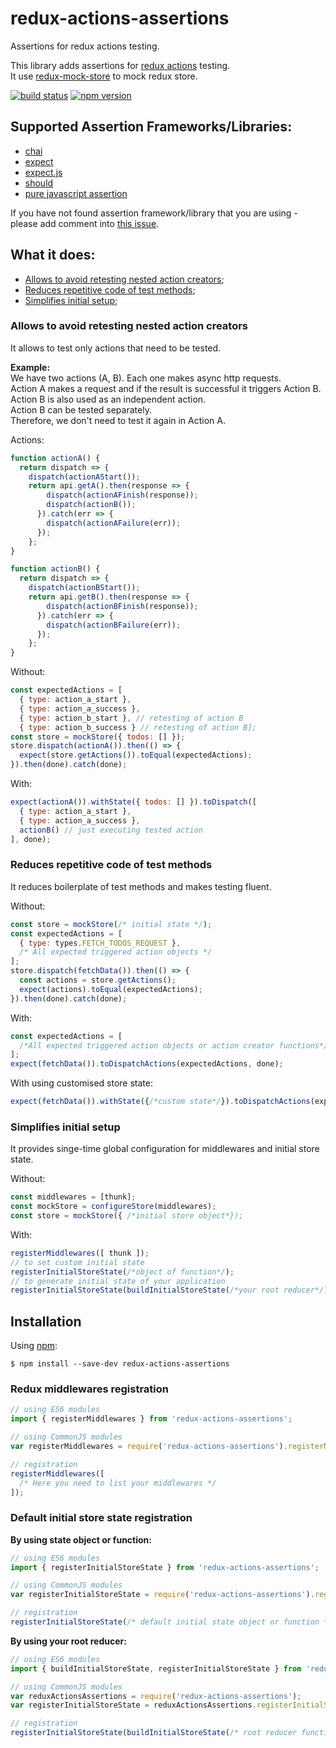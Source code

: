 # redux-actions-assertions 
Assertions for redux actions testing.

This library adds assertions for [redux actions](http://redux.js.org/docs/advanced/AsyncActions.html) testing.  
It use [redux-mock-store](https://github.com/arnaudbenard/redux-mock-store) to mock redux store.

[![build status](https://img.shields.io/travis/redux-things/redux-actions-assertions/master.svg?style=flat-square)](https://travis-ci.org/redux-things/redux-actions-assertions)
[![npm version](https://img.shields.io/npm/v/redux-actions-assertions.svg?style=flat-square)](https://www.npmjs.com/package/redux-actions-assertions)

## Supported Assertion Frameworks/Libraries:
- [chai](https://redux-things.github.io/redux-actions-assertions/chai.html)
- [expect](https://redux-things.github.io/redux-actions-assertions/expect.html)
- [expect.js](https://redux-things.github.io/redux-actions-assertions/expectjs.html)
- [should](https://redux-things.github.io/redux-actions-assertions/should.html)
- [pure javascript assertion](https://redux-things.github.io/redux-actions-assertions/javascript.html)

If you have not found assertion framework/library that you are using - please add comment into [this issue](https://github.com/dmitry-zaets/redux-actions-assertions/issues/3).

## What it does:
- [Allows to avoid retesting nested action creators](#allows-to-avoid-retesting-nested-action-creators);
- [Reduces repetitive code of test methods](#reduces-repetitive-code-of-test-methods);
- [Simplifies initial setup](#simplifies-initial-setup);

### Allows to avoid retesting nested action creators
It allows to test only actions that need to be tested.

**Example:**  
We have two actions (A, B). Each one makes async http requests.  
Action A makes a request and if the result is successful it triggers Action B.  
Action B is also used as an independent action.  
Action B can be tested separately.  
Therefore, we don't need to test it again in Action A.  

Actions:
```javascript
function actionA() {
  return dispatch => {
    dispatch(actionAStart());
    return api.getA().then(response => {
        dispatch(actionAFinish(response));
        dispatch(actionB());
      }).catch(err => {
        dispatch(actionAFailure(err));
      });
    };
}

function actionB() {
  return dispatch => {
    dispatch(actionBStart());
    return api.getB().then(response => {
        dispatch(actionBFinish(response));
      }).catch(err => {
        dispatch(actionBFailure(err));
      });
    };
}
```

Without:
```javascript
const expectedActions = [
  { type: action_a_start },
  { type: action_a_success },   
  { type: action_b_start }, // retesting of action B
  { type: action_b_success } // retesting of action B];
const store = mockStore({ todos: [] });
store.dispatch(actionA()).then(() => {
  expect(store.getActions()).toEqual(expectedActions);
}).then(done).catch(done);
```

With:
```javascript
expect(actionA()).withState({ todos: [] }).toDispatch([
  { type: action_a_start },
  { type: action_a_success },
  actionB() // just executing tested action
], done);
```

### Reduces repetitive code of test methods
It reduces boilerplate of test methods and makes testing fluent.

Without:
```javascript
const store = mockStore(/* initial state */);
const expectedActions = [
  { type: types.FETCH_TODOS_REQUEST },
  /* All expected triggered action objects */
];
store.dispatch(fetchData()).then(() => {
  const actions = store.getActions();
  expect(actions).toEqual(expectedActions);
}).then(done).catch(done);
```

With:
```javascript
const expectedActions = [
  /*All expected triggered action objects or action creator functions*/
];
expect(fetchData()).toDispatchActions(expectedActions, done);
```

With using customised store state:
```javascript
expect(fetchData()).withState({/*custom state*/}).toDispatchActions(expectedActions, done);
```

### Simplifies initial setup
It provides singe-time global configuration for middlewares and initial store state.

Without:
```javascript
const middlewares = [thunk];
const mockStore = configureStore(middlewares);
const store = mockStore({ /*initial store object*});
```
With:
```javascript
registerMiddlewares([ thunk ]);
// to set custom initial state 
registerInitialStoreState(/*object of function*/);
// to generate initial state of your application
registerInitialStoreState(buildInitialStoreState(/*your root reducer*/));
```

## Installation

Using [npm](https://www.npmjs.org/):

    $ npm install --save-dev redux-actions-assertions

### Redux middlewares registration

```js
// using ES6 modules
import { registerMiddlewares } from 'redux-actions-assertions';

// using CommonJS modules
var registerMiddlewares = require('redux-actions-assertions').registerMiddlewares;

// registration
registerMiddlewares([
  /* Here you need to list your middlewares */
]);
```

### Default initial store state registration

**By using state object or function:**
```js
// using ES6 modules
import { registerInitialStoreState } from 'redux-actions-assertions';

// using CommonJS modules
var registerInitialStoreState = require('redux-actions-assertions').registerInitialStoreState;

// registration
registerInitialStoreState(/* default initial state object or function */);
```
**By using your root reducer:**
```js
// using ES6 modules
import { buildInitialStoreState, registerInitialStoreState } from 'redux-actions-assertions';

// using CommonJS modules
var reduxActionsAssertions = require('redux-actions-assertions');
var registerInitialStoreState = reduxActionsAssertions.registerInitialStoreState;

// registration
registerInitialStoreState(buildInitialStoreState(/* root reducer function */));
```
